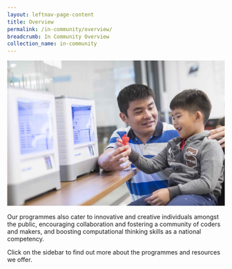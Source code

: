 ```yaml
---
layout: leftnav-page-content
title: Overview
permalink: /in-community/overview/
breadcrumb: In Community Overview
collection_name: in-community
---
```

![in community overview image](/images/in-community/overview/in-community-overview.jpg)

Our programmes also cater to innovative and creative individuals amongst the public, encouraging collaboration and fostering a community of coders and makers, and boosting computational thinking skills as a national competency. 

Click on the sidebar to find out more about the programmes and resources we offer.
